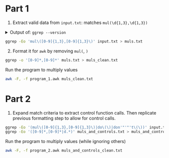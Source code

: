 # Part 1

1. Extract valid data from `input.txt`: matches `mul(\d{1,3},\d{1,3})`

<details>
<summary>Output of: <code>ggrep --version</code></summary>

`ggrep (GNU grep) 3.11 ...`
</details>

```zsh
ggrep -Eo 'mul\([0-9]{1,3},[0-9]{1,3}\)' input.txt > muls.txt
```

2. Format it for `awk` by removing `mul(`, `)`

```zsh
ggrep -o '[0-9]*,[0-9]*' muls.txt > muls_clean.txt
```

Run the program to multiply values

```zsh
awk -F, -f program_1.awk muls_clean.txt
```

# Part 2

1. Expand match criteria to extract control function calls. Then replicate previous formatting step to allow for control calls.

```zsh
ggrep -Eo '(mul\([0-9]{1,3},[0-9]{1,3}\)|do\(\)|don'"'"'t\(\))' input.txt > muls_and_controls.txt
ggrep -Eo '([0-9]*,[0-9]*|d.*)' muls_and_controls.txt > muls_and_controls_clean.txt
```

Run the program to multiply values (while ignoring others)

```zsh
awk -F, -f program_2.awk muls_and_controls_clean.txt
```
